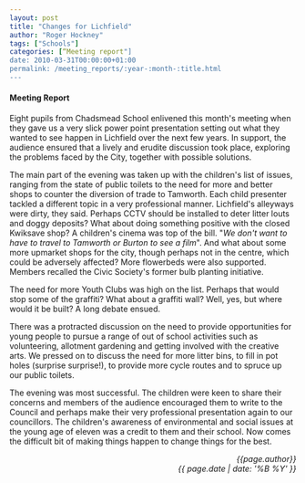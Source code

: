 ```yaml
---
layout: post
title: "Changes for Lichfield"
author: "Roger Hockney"
tags: ["Schools"]
categories: [“Meeting report"]
date: 2010-03-31T00:00:00+01:00
permalink: /meeting_reports/:year-:month-:title.html
---
```

#### Meeting Report ####

Eight pupils from Chadsmead School enlivened this month's meeting when they gave us a very slick power point presentation setting out what they wanted to see happen in Lichfield over the next few years. In support, the audience ensured that a lively and erudite discussion took place, exploring the problems faced by the City, together with possible solutions. 

The main part of the evening was taken up with the children's list of issues, ranging from the state of public toilets to the need for more and better shops to counter the diversion of trade to Tamworth. Each child presenter tackled a different topic in a very professional manner. Lichfield's alleyways were dirty, they said. Perhaps CCTV should be installed to deter litter louts and doggy deposits? What about doing something positive with the closed Kwiksave shop? A children's cinema was top of the bill. "*We don't want to have to travel to Tamworth or Burton to see a film*". And what about some more upmarket shops for the city, though perhaps not in the centre, which could be adversely affected? More flowerbeds were also supported. Members recalled the Civic Society's former bulb planting initiative. 

The need for more Youth Clubs was high on the list. Perhaps that would stop some of the graffiti? What about a graffiti wall? Well, yes, but where would it be built? A long debate ensued. 

There was a protracted discussion on the need to provide opportunities for young people to pursue a range of out of school activities such as volunteering, allotment gardening and getting involved with the creative arts. We pressed on to discuss the need for more litter bins, to fill in pot holes (surprise surprise!), to provide more cycle routes and to spruce up our public toilets. 

The evening was most successful. The children were keen to share their concerns and members of the audience encouraged them to write to the Council and perhaps make their very professional presentation again to our councillors. The children's awareness of environmental and social issues at the young age of eleven was a credit to them and their school. Now comes the difficult bit of making things happen to change things for the best. 

<p align="right"><i> {{page.author}} <br> {{ page.date | date: '%B %Y' }} </i></p>
